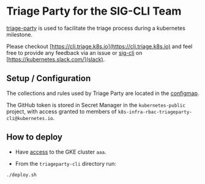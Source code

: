 # Triage Party for the SIG-CLI Team

[triage-party](https://github.com/google/triage-party) is used to facilitate the triage process during a kubernetes milestone.

Please checkout [https://cli.triage.k8s.io](https://cli.triage.k8s.io) and feel free to provide any feedback via an issue or [sig-cli](https://app.slack.com/client/T09NY5SBT/C2GL57FJ4) on [https://kubernetes.slack.com/](slack).

## Setup / Configuration

The collections and rules used by Triage Party are located in the [configmap](configmap.yaml).

The GitHub token is stored in Secret Manager in the `kubernetes-public` project, with access granted to members of `k8s-infra-rbac-triageparty-cli@kubernetes.io`.

## How to deploy

- Have [access](https://github.com/kubernetes/k8s.io/blob/main/running-in-community-clusters.md) to the GKE cluster `aaa`.

- From the `triageparty-cli` directory run:

```shell
./deploy.sh
```

